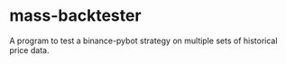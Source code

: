 # mass-backtester
A program to test a binance-pybot strategy on multiple sets of historical price data.

